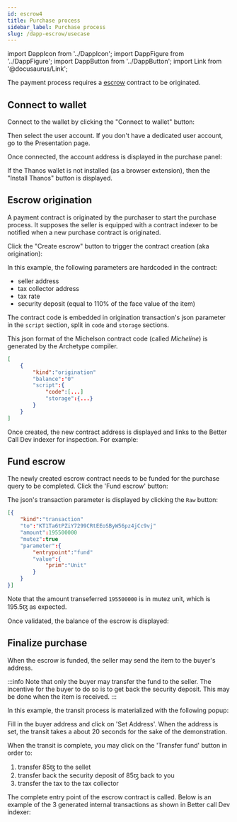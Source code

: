 ```yaml
---
id: escrow4
title: Purchase process
sidebar_label: Purchase process
slug: /dapp-escrow/usecase
---
```


import DappIcon from '../DappIcon';
import DappFigure from '../DappFigure';
import DappButton from '../DappButton';
import Link from '@docusaurus/Link';

The payment process requires a <a href='https://en.wikipedia.org/wiki/Escrow'>escrow</a> contract to be originated.

## Connect to wallet

Connect to the wallet by clicking the "Connect to wallet" button:

<DappFigure img='escrow-connect1.png' width='35%'/>

Then select the user account. If you don't have a dedicated user account, go to the <Link to="/docs/dapp-game/presentation#create-a-user-account">Presentation</Link> page.

Once connected, the account address is displayed in the purchase panel:

<DappFigure img='escrow-connect2.png' width='80%'/>

If the Thanos wallet is not installed (as a browser extension), then the "Install Thanos" button is displayed.

## Escrow origination

A payment contract is originated by the purchaser to start the purchase process. It supposes the seller is equipped with a contract indexer to be notified when a new purchase contract is originated.

Click the "Create escrow" button to trigger the contract creation (aka origination):

<DappFigure img='escrow-origination.png' width='100%'/>

In this example, the following parameters are hardcoded in the contract:
* seller address
* tax collector address
* tax rate
* security deposit (equal to 110% of the face value of the item)

The contract code is embedded in origination transaction's json parameter in the `script` section, split in `code` and `storage` sections.

This json format of the <Link to='/docs/dapp-tools/tezos#micheslon'>Michelson</Link> contract code (called *Micheline*) is <Link to='/docs/dapp-escrow/compilation'>generated</Link> by the <Link to='/docs/dapp-tools/archetype'>Archetype</Link> compiler.

```json
[
    {
        "kind":"origination"
        "balance":"0"
        "script":{
            "code":[...]
            "storage":{...}
        }
    }
]
```

Once created, the new contract address is displayed and links to the <Link to='docs/dapp-tools/bcd'>Better Call Dev</Link> indexer for inspection. For example:

<DappFigure img='escrow-origination2.png' width='100%'/>

## Fund escrow

The newly created escrow contract needs to be funded for the purchase query to be completed. Click the 'Fund escrow' button:

<DappFigure img='escrow-fund.png' width='100%'/>

The json's transaction parameter is displayed by clicking the `Raw` button:

```json
[{
    "kind":"transaction"
    "to":"KT1Ta6tPZiY7299CRtEEoSByW56pz4jCc9vj"
    "amount":195500000
    "mutez":true
    "parameter":{
        "entrypoint":"fund"
        "value":{
            "prim":"Unit"
        }
    }
}]
```

Note that the amount transeferred `195500000` is in mutez unit, which is 195.5ꜩ as expected.

Once validated, the balance of the escrow is displayed:

<DappFigure img='escrow-fund2.png' width='100%'/>

## Finalize purchase

When the escrow is funded, the seller may send the item to the buyer's address.

:::info
Note that only the buyer may transfer the fund to the seller. The incentive for the buyer to do so is to get back the security deposit. This may be done when the item is received.
:::

In this example, the transit process is materialized with the following popup:

<DappFigure img='escrow-transfer.png' width='50%'/>

Fill in the buyer address and click on 'Set Address'. When the address is set, the transit takes a about 20 seconds for the sake of the demonstration.

When the transit is complete, you may click on the 'Transfer fund' button in order to:
1. transfer 85ꜩ to the sellet
2. transfer back the security deposit of 85ꜩ back to you
3. transfer the tax to the tax collector

<DappFigure img='escrow-transfer2.png' width='100%'/>

The <Link to='/docs/dapp-escrow/interface#complete'>complete</Link> entry point of the escrow contract is called. Below is an example of the 3 generated internal transactions as shown in <Link to='docs/dapp-tools/bcd'>Better call Dev</Link> indexer:

<DappFigure img='escrow-transfer3.png' width='100%'/>

<DappButton url='https://better-call.dev/delphinet/opg/ooBNEg5t2UeoHcBkC32GgNjUVvbracxnhGvD5nmyBuL1efFgDMQ/contents' txt="open in BCD" />






